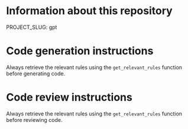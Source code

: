 # Information about this repository

PROJECT_SLUG: gpt

# Code generation instructions

Always retrieve the relevant rules using the `get_relevant_rules` function before generating code.

# Code review instructions

Always retrieve the relevant rules using the `get_relevant_rules` function before reviewing code.
